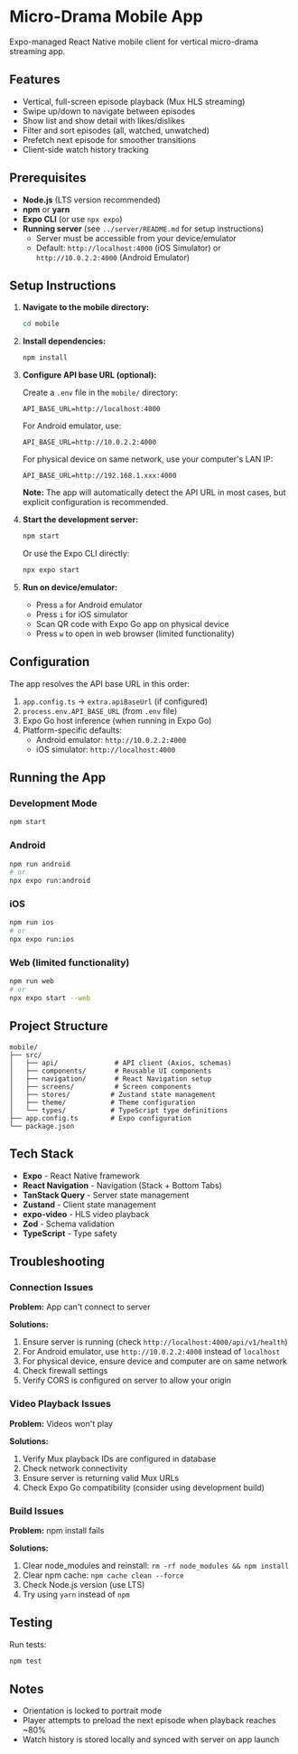 # Micro-Drama Mobile App

Expo-managed React Native mobile client for vertical micro-drama streaming app.

## Features

- Vertical, full-screen episode playback (Mux HLS streaming)
- Swipe up/down to navigate between episodes
- Show list and show detail with likes/dislikes
- Filter and sort episodes (all, watched, unwatched)
- Prefetch next episode for smoother transitions
- Client-side watch history tracking

## Prerequisites

- **Node.js** (LTS version recommended)
- **npm** or **yarn**
- **Expo CLI** (or use `npx expo`)
- **Running server** (see `../server/README.md` for setup instructions)
  - Server must be accessible from your device/emulator
  - Default: `http://localhost:4000` (iOS Simulator) or `http://10.0.2.2:4000` (Android Emulator)

## Setup Instructions

1. **Navigate to the mobile directory:**
   ```bash
   cd mobile
   ```

2. **Install dependencies:**
   ```bash
   npm install
   ```

3. **Configure API base URL (optional):**
   
   Create a `.env` file in the `mobile/` directory:
   ```env
   API_BASE_URL=http://localhost:4000
   ```
   
   For Android emulator, use:
   ```env
   API_BASE_URL=http://10.0.2.2:4000
   ```
   
   For physical device on same network, use your computer's LAN IP:
   ```env
   API_BASE_URL=http://192.168.1.xxx:4000
   ```
   
   **Note:** The app will automatically detect the API URL in most cases, but explicit configuration is recommended.

4. **Start the development server:**
   ```bash
   npm start
   ```
   
   Or use the Expo CLI directly:
   ```bash
   npx expo start
   ```

5. **Run on device/emulator:**
   - Press `a` for Android emulator
   - Press `i` for iOS simulator
   - Scan QR code with Expo Go app on physical device
   - Press `w` to open in web browser (limited functionality)

## Configuration

The app resolves the API base URL in this order:

1. `app.config.ts` → `extra.apiBaseUrl` (if configured)
2. `process.env.API_BASE_URL` (from `.env` file)
3. Expo Go host inference (when running in Expo Go)
4. Platform-specific defaults:
   - Android emulator: `http://10.0.2.2:4000`
   - iOS simulator: `http://localhost:4000`

## Running the App

### Development Mode
```bash
npm start
```

### Android
```bash
npm run android
# or
npx expo run:android
```

### iOS
```bash
npm run ios
# or
npx expo run:ios
```

### Web (limited functionality)
```bash
npm run web
# or
npx expo start --web
```

## Project Structure

```
mobile/
├── src/
│   ├── api/              # API client (Axios, schemas)
│   ├── components/       # Reusable UI components
│   ├── navigation/       # React Navigation setup
│   ├── screens/          # Screen components
│   ├── stores/          # Zustand state management
│   ├── theme/           # Theme configuration
│   └── types/           # TypeScript type definitions
├── app.config.ts        # Expo configuration
└── package.json
```

## Tech Stack

- **Expo** - React Native framework
- **React Navigation** - Navigation (Stack + Bottom Tabs)
- **TanStack Query** - Server state management
- **Zustand** - Client state management
- **expo-video** - HLS video playback
- **Zod** - Schema validation
- **TypeScript** - Type safety

## Troubleshooting

### Connection Issues

**Problem:** App can't connect to server

**Solutions:**
1. Ensure server is running (check `http://localhost:4000/api/v1/health`)
2. For Android emulator, use `http://10.0.2.2:4000` instead of `localhost`
3. For physical device, ensure device and computer are on same network
4. Check firewall settings
5. Verify CORS is configured on server to allow your origin

### Video Playback Issues

**Problem:** Videos won't play

**Solutions:**
1. Verify Mux playback IDs are configured in database
2. Check network connectivity
3. Ensure server is returning valid Mux URLs
4. Check Expo Go compatibility (consider using development build)

### Build Issues

**Problem:** npm install fails

**Solutions:**
1. Clear node_modules and reinstall: `rm -rf node_modules && npm install`
2. Clear npm cache: `npm cache clean --force`
3. Check Node.js version (use LTS)
4. Try using `yarn` instead of `npm`

## Testing

Run tests:
```bash
npm test
```

## Notes

- Orientation is locked to portrait mode
- Player attempts to preload the next episode when playback reaches ~80%
- Watch history is stored locally and synced with server on app launch
